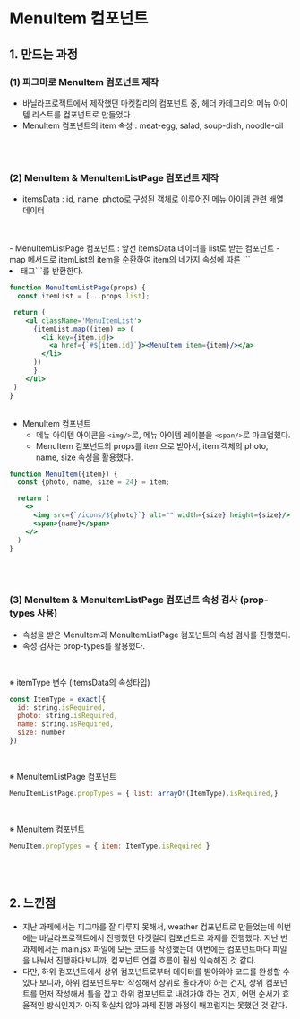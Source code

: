 # MenuItem 컴포넌트
## 1. 만드는 과정
### (1) 피그마로 MenuItem 컴포넌트 제작  
- 바닐라프로젝트에서 제작했던 마켓칼리의 컴포넌트 중, 헤더 카테고리의 메뉴 아이템 리스트를 컴포넌트로 만들었다.
- MenuItem 컴포넌트의 item 속성 : meat-egg, salad, soup-dish, noodle-oil
<br>
<br>

### (2) MenuItem & MenuItemListPage 컴포넌트 제작
- itemsData : id, name, photo로 구성된 객체로 이루어진 메뉴 아이템 관련 배열 데이터
<br>
<br>
- MenuItemListPage 컴포넌트 : 앞선 itemsData 데이터를 list로 받는 컴포넌트 
   - map 메서드로 itemList의 item을 순환하여 item의 네가지 속성에 따른 ```<li/> 태그```를 반환한다. 

``` jsx
function MenuItemListPage(props) {
  const itemList = [...props.list];

 return (
    <ul className='MenuItemList'>
      {itemList.map((item) => (
        <li key={item.id}>
          <a href={`#${item.id}`}><MenuItem item={item}/></a>
        </li> 
      ))
      }
    </ul>
 )
}
```
<br>

* MenuItem 컴포넌트
  * 메뉴 아이템 아이콘을 ```<img/>```로, 메뉴 아이템 레이블을 ```<span/>```로 마크업했다.
  * MenuItem 컴포넌트의 props를 item으로 받아서, item 객체의 photo, name, size 속성을 활용했다. 
``` jsx
function MenuItem({item}) {
  const {photo, name, size = 24} = item;

  return (
    <>
      <img src={`/icons/${photo}`} alt="" width={size} height={size}/>
      <span>{name}</span>
    </>
  )
}
```
<br>
<br>


### (3) MenuItem & MenuItemListPage 컴포넌트 속성 검사 (prop-types 사용)
- 속성을 받은 MenuItem과 MenuItemListPage 컴포넌트의 속성 검사를 진행했다.
- 속성 검사는 prop-types를 활용했다.   
<br>

※ itemType 변수 (itemsData의 속성타입)
``` javascript
const ItemType = exact({
  id: string.isRequired,
  photo: string.isRequired,
  name: string.isRequired,
  size: number 
})
```
<br>

※ MenuItemListPage 컴포넌트 
  ``` javascript
  MenuItemListPage.propTypes = { list: arrayOf(ItemType).isRequired,}
  ```
<br>

※ MenuItem 컴포넌트 
``` javascript
MenuItem.propTypes = { item: ItemType.isRequired }
```
<br>
<br>

## 2. 느낀점
- 지난 과제에서는 피그마를 잘 다루지 못해서, weather 컴포넌트로 만들었는데 이번에는 바닐라프로젝트에서 진행했던 마켓컬리 컴포넌트로 과제를 진행했다. 지난 번 과제에서는 main.jsx 파일에 모든 코드를 작성했는데 이번에는 컴포넌트마다 파일을 나눠서 진행하다보니까, 컴포넌트 연결 흐름이 훨씬 익숙해진 것 같다.
- 다만, 하위 컴포넌트에서 상위 컴포넌트로부터 데이터를 받아와야 코드를 완성할 수 있다 보니까, 하위 컴포넌트부터 작성해서 상위로 올라가야 하는 건지, 상위 컴포넌트를 먼저 작성해서 틀을 잡고 하위 컴포넌트로 내려가야 하는 건지, 어떤 순서가 효율적인 방식인지가 아직 확실치 않아 과제 진행 과정이 매끄럽지는 못했던 것 같다. 


